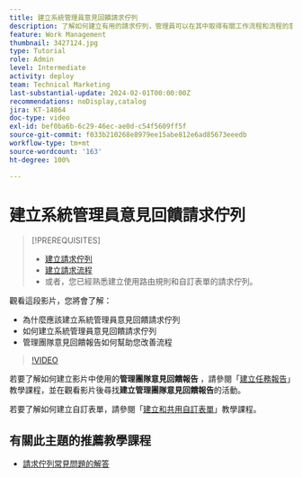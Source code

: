 ```yaml
---
title: 建立系統管理員意見回饋請求佇列
description: 了解如何建立有用的請求佇列，管理員可以在其中取得有關工作流程和流程的意見回饋。
feature: Work Management
thumbnail: 3427124.jpg
type: Tutorial
role: Admin
level: Intermediate
activity: deploy
team: Technical Marketing
last-substantial-update: 2024-02-01T00:00:00Z
recommendations: noDisplay,catalog
jira: KT-14864
doc-type: video
exl-id: bef0ba6b-6c29-46ec-ae0d-c54f5609ff5f
source-git-commit: f033b210268e8979ee15abe812e6ad85673eeedb
workflow-type: tm+mt
source-wordcount: '163'
ht-degree: 100%

---
```


# 建立系統管理員意見回饋請求佇列

>[!PREREQUISITES]
>
>* [建立請求佇列](https://experienceleague.adobe.com/docs/workfront-learn/tutorials-workfront/manage-work/request-queues/create-a-request-queue.html)
>* [建立請求流程](https://experienceleague.adobe.com/docs/workfront-learn/tutorials-workfront/manage-work/request-queues/create-a-request-flow.html)
>* 或者，您已經熟悉建立使用路由規則和自訂表單的請求佇列。


觀看這段影片，您將會了解：

* 為什麼應該建立系統管理員意見回饋請求佇列
* 如何建立系統管理員意見回饋請求佇列
* 管理團隊意見回饋報告如何幫助您改善流程

>[!VIDEO](https://video.tv.adobe.com/v/3427124/?quality=12&learn=on)

若要了解如何建立影片中使用的&#x200B;**管理團隊意見回饋報告** ，請參閱「[建立任務報告](https://experienceleague.adobe.com/docs/workfront-learn/tutorials-workfront/reporting/basic-reporting/create-a-task-report.html?lang=zh-Hant)」教學課程，並在觀看影片後尋找&#x200B;**建立管理團隊意見回饋報告**&#x200B;的活動。

若要了解如何建立自訂表單，請參閱「[建立和共用自訂表單](https://experienceleague.adobe.com/docs/workfront-learn/tutorials-workfront/custom-data/custom-forms/custom-forms-creating-and-sharing-a-custom-form.html)」教學課程。

## 有關此主題的推薦教學課程

* [請求佇列常見問題的解答](/help/manage-work/request-queues/request-queue-faq.md)
